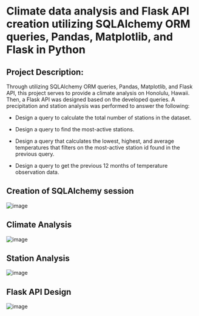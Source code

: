 # Climate data analysis and Flask API creation utilizing SQLAlchemy ORM queries, Pandas, Matplotlib, and Flask in Python 

## Project Description:
Through utilizing SQLAlchemy ORM queries, Pandas, Matplotlib, and Flask API, this project serves to provide a climate analysis on Honolulu, Hawaii. Then, a Flask API was designed based on the developed queries. A precipitation and station analysis was performed to answer the following:

- Design a query to calculate the total number of stations in the dataset.

- Design a query to find the most-active stations.

- Design a query that calculates the lowest, highest, and average temperatures that filters on the most-active station id found in the previous query.

- Design a query to get the previous 12 months of temperature observation data. 

## Creation of SQLAlchemy session 
![image](https://user-images.githubusercontent.com/114372545/230545930-585f70ee-e4a0-41e5-bb10-fde8569affe4.png)

## Climate Analysis 
![image](https://user-images.githubusercontent.com/114372545/230546031-58cf6766-9f53-492e-bee6-442266bb0e71.png)

## Station Analysis 
![image](https://user-images.githubusercontent.com/114372545/230546096-a404e0ae-9f14-4e61-9760-10d2630b44f4.png)

## Flask API Design 
![image](https://user-images.githubusercontent.com/114372545/230546168-95563594-a58b-4601-a263-b2e2ea032229.png)


